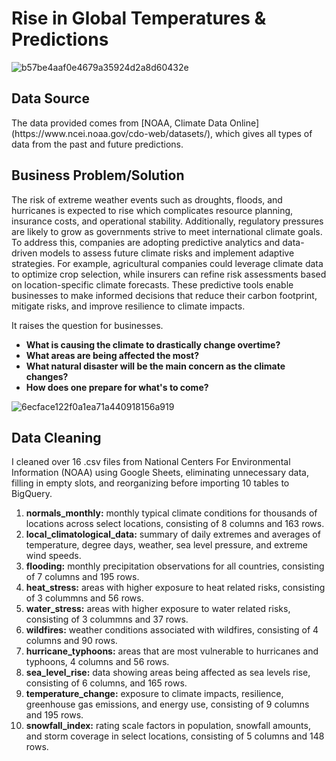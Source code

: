 <h1> Rise in Global Temperatures & Predictions </h1>

![b57be4aaf0e4679a35924d2a8d60432e](https://github.com/user-attachments/assets/3a92f6ee-a11d-4e23-99ca-8dbf54e11aae)

<h2> Data Source </h2>
The data provided comes from [NOAA, Climate Data Online](https://www.ncei.noaa.gov/cdo-web/datasets/), which gives all types of data from the past and future predictions.

<h2> Business Problem/Solution </h2>

The risk of extreme weather events such as droughts, floods, and hurricanes is expected to rise which complicates resource planning, insurance costs, and operational stability. Additionally, regulatory pressures are likely to grow as governments strive to meet international climate goals. To address this, companies are adopting predictive analytics and data-driven models to assess future climate risks and implement adaptive strategies. For example, agricultural companies could leverage climate data to optimize crop selection, while insurers can refine risk assessments based on location-specific climate forecasts. These predictive tools enable businesses to make informed decisions that reduce their carbon footprint, mitigate risks, and improve resilience to climate impacts.

It raises the question for businesses. 
<b> 
- What is causing the climate to drastically change overtime? 
- What areas are being affected the most?
- What natural disaster will be the main concern as the climate changes?
- How does one prepare for what's to come?
</b>

![6ecface122f0a1ea71a440918156a919](https://github.com/user-attachments/assets/443c4d0c-7df8-4eeb-ae3a-a466d6a9cb5c)

<h2> Data Cleaning </h2>

I cleaned over 16 .csv files from National Centers For Environmental Information (NOAA) using Google Sheets, eliminating unnecessary data, filling in empty slots, and reorganizing before importing 10 tables to BigQuery.

1. <b>normals_monthly:</b> monthly typical climate conditions for thousands of locations across select locations, consisting of 8 columns and 163 rows.
2. <b>local_climatological_data:</b> summary of daily extremes and averages of temperature, degree days, weather, sea level pressure, and extreme wind speeds.
3. <b>flooding:</b> monthly precipitation observations for all countries, consisting of 7 columns and 195 rows.
4. <b>heat_stress:</b> areas with higher exposure to heat related risks, consisting of 3 colummns and 56 rows.
5. <b>water_stress:</b> areas with higher exposure to water related risks, consisting of 3 colummns and 37 rows.
6. <b>wildfires:</b> weather conditions associated with wildfires, consisting of 4 columns and 90 rows.
7. <b>hurricane_typhoons:</b> areas that are most vulnerable to hurricanes and typhoons, 4 columns and 56 rows.
8. <b>sea_level_rise:</b> data showing areas being affected as sea levels rise, consisting of 6 columns, and 165 rows.
9. <b>temperature_change:</b> exposure to climate impacts, resilience, greenhouse gas emissions, and energy use, consisting of 9 columns and 195 rows.
10. <b>snowfall_index:</b> rating scale factors in population, snowfall amounts, and storm coverage in select locations, consisting of 5 columns and 148 rows.


